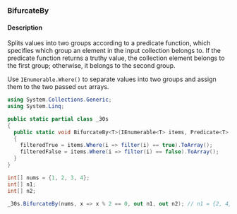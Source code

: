 ### BifurcateBy

#### Description
Splits values into two groups according to a predicate function, which specifies which group an element in the input collection belongs to. 
If the predicate function returns a truthy value, the collection element belongs to the first group; otherwise, it belongs to the second group.

Use `IEnumerable.Where()` to separate values into two groups and assign them to the two passed `out` arrays.

```csharp
using System.Collections.Generic;
using System.Linq;

public static partial class _30s 
{
  public static void BifurcateBy<T>(IEnumerable<T> items, Predicate<T> filter, out T[] filteredTrue, out T[] filteredFalse)
  {
    filteredTrue = items.Where(i => filter(i) == true).ToArray();
    filteredFalse = items.Where(i => filter(i) == false).ToArray();
  }
}
```

```csharp
int[] nums = {1, 2, 3, 4};
int[] n1;
int[] n2;

_30s.BifurcateBy(nums, x => x % 2 == 0, out n1, out n2); // n1 = {2, 4}, n2 = {1, 3}
```
